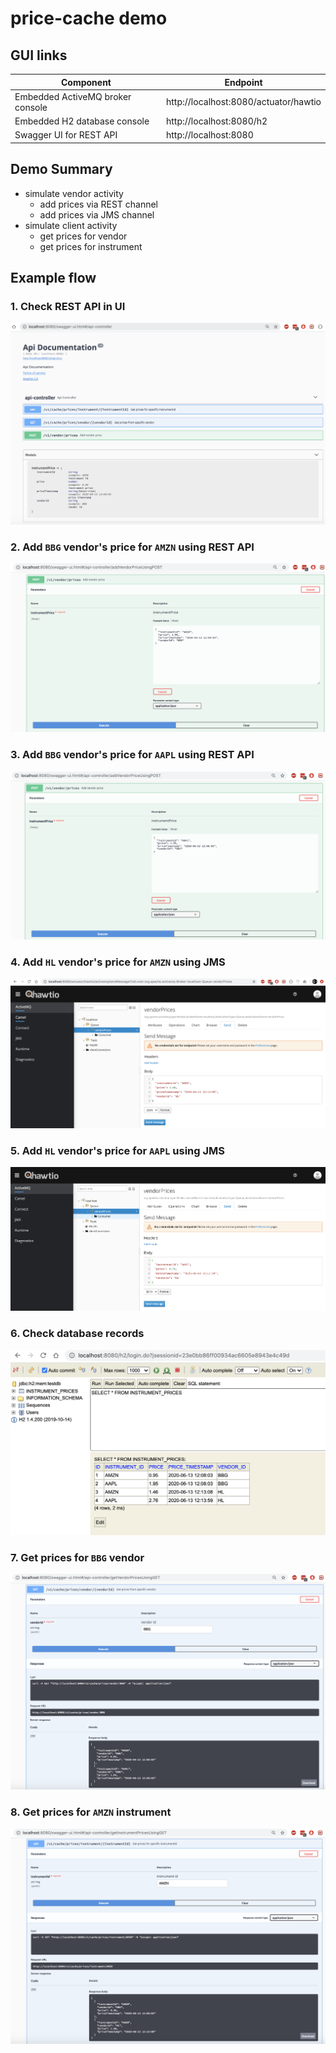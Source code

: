 # price-cache demo

## GUI links
| Component | Endpoint | 
|--------------------------|----------------------------------------------------------------|
| Embedded ActiveMQ broker console      | http://localhost:8080/actuator/hawtio                                |
| Embedded H2 database console          | http://localhost:8080/h2        |
| Swagger UI for REST API               | http://localhost:8080        |

## Demo Summary
 * simulate vendor activity
    * add prices via REST channel
    * add prices via JMS channel
 * simulate client activity
    * get prices for vendor
    * get prices for instrument

## Example flow
### 1. Check REST API in UI
![](api_overview.png)

### 2. Add `BBG` vendor's price for `AMZN` using REST API
![](add_price_rest_01.png)

### 3. Add `BBG` vendor's price for `AAPL` using REST API
![](add_price_rest_02.png)

### 4. Add `HL` vendor's price for `AMZN` using JMS
![](add_price_jms_01.png)

### 5. Add `HL` vendor's price for `AAPL` using JMS
![](add_price_jms_02.png)

### 6. Check database records
![](db_results.png)

### 7. Get prices for `BBG` vendor
![](get_prices_vendor.png)

### 8. Get prices for `AMZN` instrument
![](get_prices_instrument.png)